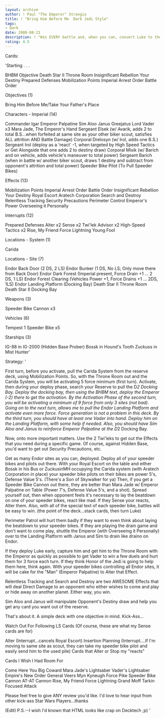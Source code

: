 ```yaml
---
layout: archive
author: ! Paul "The Emperor" Strangio
title: ! "Bring Him Before Me  Dark Jedi Style"
tags:
- Dark
date: 2000-08-21
description: ! "Win EVERY battle and, when you can, convert Luke to the Dark Side.  If Luke is looking bold, drain them out."
rating: 4.5
---
```

Cards: 

'Starting . . .


BHBM Objective
Death Star II  Throne Room
Insignificant Rebellion
Your Destiny
Prepared Defenses
Mobilization Points
Imperial Arrest Order
Battle Order


Objectives (1)

Bring Him Before Me/Take Your Father's Place

Characters - Imperial (14)

Commander Igar
Emperor Palpatine
Sim Aloo
Janus Greejatus
Lord Vader x3
Mara Jade, The Emperor's Hand
Sergeant Elsek (w/ Avarik, adds 2 to total B.S...when forfeited at same site as your other biker scout, satisfies ALL attrition AND Battle Damage)
Corporal Drelosyn (w/ Irol, adds one B.S.)
Sergeant Irol (deploy as a 'react' -1, when targeted by High Speed Tactics or Get Alongside that one adds 2 to destiny draw)
Corporal Misik (w/ Barich and on vehicle, adds vehicle's maneuver to total power)
Sergeant Barich (when in battle w/ another biker scout, draws 1 destiny and subtract from opponent's attrition and total power)
Speeder Bike Pilot (To Pull Speeder Bikes)

Effects (13)

Mobilization Points
Imperial Arrest Order
Battle Order
Insignificant Rebellion
Your Destiny
Royal Escort
Aratech Corporation
Search and Destroy
Relentless Tracking
Security Precautions
Perimeter Control
Emperor's Power
Overseeing it Personally

Interrupts (12)

Prepared Defenses
Alter x2
Sense x2
Twi'lek Advisor x2
High-Speed Tactics x2
Rise, My Friend
Force Lightning
Young Fool

Locations - System (1)

Carida

Locations - Site (7)

Endor Back Door (2 DS, 2 LS)
Endor Bunker (1 DS, No LS; Only move there from Back Door)
Endor Dark Forest (Imperial present, Force Drain +1 ... 2 DS, 1 LS)
Endor Forest Clearing (Vehicles Power +1, Force Drains +1 ... 2DS, 1LS)
Endor Landing Platform (Docking Bay)
Death Star II Throne Room
Death Star II Docking Bay

Weapons (3)

Speeder Bike Cannon x3

Vehicles (6)

Tempest 1
Speeder Bike x5

Starships (3)

IG-88 in IG-2000 (Hidden Base Prober)
Bossk in Hound's Tooth
Zuckuss in Mist Hunter'

Strategy: '

First turn, before you activate, pull the Carida System from the reserve deck, using Mobilization Points.  So, with the Throne Room out and the Carida System, you will be activating 5 force minimum (first turn).  Activate, then during your deploy phase, search your Reserve to pull the D*2 Docking Bay.  Deploy the docking bay, then using the BHBM text, deploy the Emperor (-2) there to get the activation.  By the Activation Phase of the second turn, you will be activating a minimum of 9 force from only 3 sites (not bad).  Going on to the next turn, allows me to pull the Endor	Landing Platform and activate even more force.	Force generation is not a problem in this deck.  By the third turn, you should have at least one Vader into hand.  Deploy him on the Landing Platform, with some help if needed.  Also, you should have Sim Aloo and Janus to reinforce Emperor Palpatine at the D*2 Docking Bay.

Now, onto more important matters.  Use the 2 Twi'leks to get out the Effects that you need during a specific game.  Of course, against Hidden Base, you'd want to get out Security Precautions, etc.

Get as many Endor sites as you can, deployed.  Deploy all of your speeder bikes and pilots out there.  With your Royal Escort on the table and either Bossk in his Bus or ZuckusinMH occupying the Carida system (with Aratech Corporation in place) your speeder bike pilots on their bikes are power 5's, Defense Value 5's. (There's a Son of Skywalker for ya)  Then, if you get a Speeder Bike Cannon out there, they are better than Mara Jade w/ Emperor Palpatine on Table (Power 7's, Defense Value 5's, and a shot).  Spread yourself out, then when opponent feels it's necessary to lay the beatdown on one of your speeder bikes, react like mad.  If they Sense your reacts, Alter them.  Also, with all of the special text of each speeder bike, battles will be easy to win. (the point of the deck...stack cards, then turn Luke)

Perimeter Patrol will hurt them badly if they want to even think about laying the beatdown to your speeder bikes.  If they are playing the drain game and don't want to come play, shuttle the Emperor (with Overseeing it Personally) over to the Landing Platform with Janus and Sim to drain like draino on Endor.

If they deploy Luke early, capture him and get him to the Throne Room with the Emperor as quickly as possible to get Vader to win a few duels and hurt them for 3 force each turn.  If they think Honor of the Jedi is going to help them here, think again.  With your speeder bikes controlling all Endor sites, it will be cake for the "Man" (Emperor Palpatine) to Alter that Effect.

Relentless Tracking and Search and Destroy are two AWESOME Effects that will deal Direct Damage to an opponent who either wishes to come and play or hide away on another planet.  Either way, you win.

Sim Aloo and Janus will manipulate Opponent's Destiny draw and help you get any card you want out of the reserve.

That's about it.  A simple deck with one objective in mind.  Kick-Ass...

Watch Out For Following LS Cards (Of course, these are what my Sense cards are for)

Alter (Interrupt...cancels Royal Escort)
Insertion Planning (Interrupt....If I'm moving to same site as scout, they can take my speeder bike pilot and easily send him to the used pile)
Cards that Alter or Stop my "reacts"

Cards I Wish I Had Room For

Come Here You Big Coward
Mara Jade's Lightsaber
Vader's Lightsaber
Empire's New Order
General Veers
Myn Kyneugh
Force Pike
Speeder Bike Cannon
AT-AT Cannon
Rise, My Friend
Force Lightning
Grand Moff Tarkin
Focused Attack

Please feel free to give ANY review you'd like.  I'd love to hear input from other kick-ass Star Wars Players...thanks

(Edit) P.S.--I wish I'd known that HTML looks like crap on Decktech ;p) '
